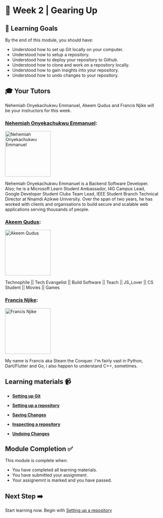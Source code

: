 # :pushpin: Week 2 | Gearing Up

## 🥅 Learning Goals

By the end of this module, you should have:
-   Understood how to set up Git locally on your computer.
-   Understood how to setup a repository.
-   Understood how to deploy your repository to Github.
-   Understood how to clone and work on a repository locally.
-   Understood how to gain insights into your repository.
-   Understood how to undo changes to your repository.
## :mortar_board: Your Tutors

Nehemiah Onyekachukwu Emmanuel, Akeem Qudus and Francis Njike will be your instructors for this week.


### [Nehemiah Onyekachukwu Emmanuel](https://github.com/devgenix):  
<img src="https://avatars.githubusercontent.com/u/56418363?v=4" title="Nehemiah Onyekachukwu Emmanuel" width="150"></img>

Nehemiah Onyekachukwu Emmanuel is a Backend Software Developer. Also; he is a Microsoft Learn Student Ambassador, I4G Campus Lead, Google Developer Student Clubs Team Lead, IEEE Student Branch Technical Director at Nnamdi Azikwe University. Over the span of two years, he has worked with clients and organisations to build secure and scalable web applications serving thousands of people.

### [Akeem Qudus](https://github.com/holytech):  
<img src="https://avatars.githubusercontent.com/holytech" href="hhttps://github.com/holytech" title="Akeem Qudus" width="150"></img>

Technophile || Tech Evangelist || Build Software || Teach || JS_Lover || CS Student || Movies || Games 

### [Francis Njike](https://github.com/clashkid155):  
<img src="https://github.com/devgenix/Photo-Backup/blob/main/Francis%20Njike/WhatsApp%20Image%202022-04-03%20at%2019.38.33.jpeg?raw=true" href="https://github.com/clashkid155" title="Francis Njike" width="150"></img>

My name is Francis aka Steam the Conquer. I'm fairly vast in Python, Dart/Flutter and Go, i also happen to understand C++, sometimes.

## Learning materials 📹

-  **[Setting up Git](./1_setting_up_git.md)**

-  **[Setting up a repository](./2_Setting_up_a_Repository.md)**

-  **[Saving Changes](./3_Saving_changes.md)**

-  **[Inspecting a repository](4_Inspecting_a_repository.md)**

-  **[Undoing Changes](./5_Undoing_Changes.md)**

<!-- ## Exercise 📝

You assessment for the week is create a repository, 

## How to Submit :paperclip: -->

<!-- Go to the [assessment](https://docs.google.com/forms/d/e/1FAIpQLSd0XE-ICAwX7_2byU7JvIMlvaWfzdCcp2fHCu_D_P8Ai-xdvg/viewform?usp=sf_link) for Week 1 and submit your assignment. -->


## Module Completion ✅

This module is complete when:
-   You have completed all learning materials.
-   You have submitted your assignment.
-   Your assignemnt is marked and you have passed.

## Next Step ➡️

Start learning now. Begin with [Setting up a repository](./1_setting_up_git.md)
